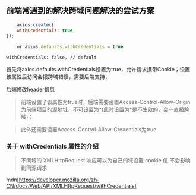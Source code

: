 
## 前端常遇到的解决跨域问题解决的尝试方案

```js
	axios.create({
    withCredentials: true,
});
	
	or axios.defaults.withCredentials = true
```
	withCredentials: false, // default


首先将axios.defaults.withCredentials设置为true，允许请求携带Cookie；设置该属性后访问会报跨域错误，需要后端支持，

后端修改header信息

> 前端设置了该属性为true时，后端需要设置Access-Control-Allow-Origin为前端项目的源地址，不可设置为*(此时设置为*是不生效的，会一直报跨域)；

> 此外还需要设置Access-Control-Allow-Creaentials为true


### 关于 withCredentials 属性的介绍
> 不同域的 XMLHttpRequest 响应可以为自己的域设置 cookie 值
> 不会影响到同源请求

mdn[https://developer.mozilla.org/zh-CN/docs/Web/API/XMLHttpRequest/withCredentials]

